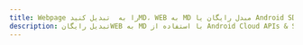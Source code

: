 ---title: Webpage را به  تبدیل کنیدMD، WEB به MD مبدل رایگان یا Android SDKdescription: تبدیل رایگانWEB به MD با استفاده از Android Cloud APIs & SDK همچنین اسناد PDF را در Cloud ایجاد، ویرایش و رندر کنید.---